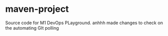# maven-project
Source code for M1 DevOps PLayground.
anhhh
made changes to check on the automating GIt polling
